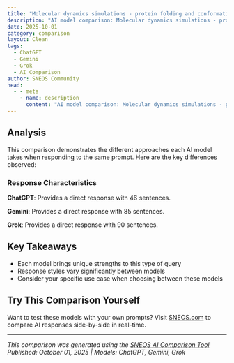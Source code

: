 ```yaml
---
title: "Molecular dynamics simulations - protein folding and conformational changes"
description: "AI model comparison: Molecular dynamics simulations - protein folding and conformational changes..."
date: 2025-10-01
category: comparison
layout: Clean
tags:
  - ChatGPT
  - Gemini
  - Grok
  - AI Comparison
author: SNEOS Community
head:
  - - meta
    - name: description
      content: "AI model comparison: Molecular dynamics simulations - protein folding and conformational changes..."
---
```


<ChatComparison
  title="Molecular dynamics simulations - protein folding and conformational changes"
  prompt="Molecular dynamics simulations - protein folding and conformational changes"
  :responses='{
    "ChatGPT": "Molecular dynamics (MD) simulations are a powerful computational technique used to study the physical movements of atoms and molecules over time. When applied to proteins, MD simulations provide detailed insights into protein folding mechanisms and conformational changes, which are critical for understanding protein function, stability, and interactions.\n\n### Protein Folding and Conformational Changes: Overview\n- **Protein folding** is the process by which a linear chain of amino acids attains its biologically active three-dimensional structure.\n- **Conformational changes** refer to the transitions between different structural states of a protein, often triggered by ligand binding, environmental changes, or post-translational modifications.\n- Understanding these processes helps in drug design, enzyme engineering, and interpreting disease-related protein misfolding.\n\n---\n\n### Molecular Dynamics Simulations in Protein Folding and Conformational Changes\n\n#### 1. **Principles of MD Simulations**\n- MD simulates the time evolution of a molecular system by numerically solving Newton\u2019s equations of motion.\n- Atoms are treated as classical particles with defined positions, velocities, and forces calculated using a **force field** (e.g., AMBER, CHARMM).\n- The trajectory generated by integration provides atomic coordinates at each timestep, typically on the order of femtoseconds (10\u207B\u00B9\u2075 s).\n\n#### 2. **Simulation Workflow**\n- **Preparation:** Starting structure from X-ray crystallography, NMR, or homology models.\n- **Solvation:** Protein is placed in a water box or membrane environment to mimic physiological conditions.\n- **Energy Minimization:** Removes steric clashes.\n- **Equilibration:** Gradually adjusts temperature and pressure.\n- **Production Run:** Collects data on protein dynamics over nanoseconds to microseconds (and longer with specialized techniques).\n\n#### 3. **Studying Protein Folding**\n- MD can simulate folding pathways from unfolded or partially folded states.\n- **Challenges:** Folding occurs on microseconds to milliseconds or longer, requiring enhanced sampling methods.\n- Enhanced techniques include:\n  - **Replica Exchange MD (REMD):** Multiple simulations at different temperatures exchange conformations to overcome energy barriers.\n  - **Metadynamics:** Adds biasing potentials to accelerate rare event sampling.\n  - **Markov State Models (MSMs):** Combine multiple short simulations to model long timescale dynamics.\n- Folding funnels, intermediate states, and transition states can be characterized from the simulations.\n\n#### 4. **Studying Conformational Changes**\n- MD captures intrinsic protein flexibility and conformational shifts that impact function.\n- Examples include:\n  - Domain motions (e.g., open/closed conformations)\n  - Loop movements\n  - Allosteric transitions\n- Free energy landscapes can be mapped to identify stable conformations and transition pathways.\n- Ligand binding/unbinding and induced fit mechanisms can be investigated.\n  \n#### 5. **Analysis of MD Data**\n- Root Mean Square Deviation (RMSD) and Root Mean Square Fluctuation (RMSF) assess structural changes and flexibility.\n- Principal Component Analysis (PCA) reveals dominant motions.\n- Hydrogen bond analysis, secondary structure content, and distance measures track folding progression.\n- Free energy calculations provide thermodynamic perspectives.\n\n---\n\n### Practical Considerations\n\n- **Computational Cost:** Folding simulations require substantial computational resources; access to GPUs and supercomputers is beneficial.\n- **Force Field Accuracy:** Choice of force field and water model influences results.\n- **Simulation Length:** Protein dynamics span multiple timescales; long simulations or enhanced sampling are often needed.\n- **Validation:** Comparing simulation outcomes with experimental data (e.g., NMR, FRET, hydrogen-deuterium exchange) is important for reliability.\n\n---\n\n### Summary\nMolecular dynamics simulations allow researchers to observe and characterize the dynamic process of protein folding and conformational changes in atomic detail. Through the integration of advanced sampling techniques and detailed analysis, MD is an essential tool in structural biology and biophysics to uncover mechanisms underlying protein function and misfolding diseases.\n\n---\n\nIf you want, I can help you with specific resources, software recommendations (e.g., GROMACS, AMBER, NAMD), or examples of MD studies on protein folding and conformational changes!",
    "Gemini": "## Molecular Dynamics Simulations for Protein Folding and Conformational Changes\n\nMolecular dynamics (MD) simulations are a powerful computational technique used to study the time-dependent behavior of molecular systems, including proteins. They are particularly valuable for investigating protein folding, conformational changes, and the dynamics of biomolecular interactions. Here\u0027s a breakdown of how MD simulations are applied in this context:\n\n**1. Fundamentals of MD Simulations:**\n\n* **The Basic Idea:** MD simulates the motion of atoms in a molecule or system of molecules over time by solving Newton\u0027s equations of motion:  **F = ma**.  The forces acting on each atom are calculated using a force field, which is a set of potential energy functions.\n* **Force Fields:** Force fields are essential for MD simulations. They describe the potential energy of the system as a function of atomic positions. They typically include terms for:\n    * **Bonded interactions:** bond stretching, angle bending, torsional rotation (dihedrals).\n    * **Non-bonded interactions:** van der Waals (Lennard-Jones) interactions, electrostatic interactions (Coulomb\u0027s law).\n    * **Common Force Fields:** AMBER, CHARMM, GROMOS, OPLS.  Each has strengths and weaknesses, and the choice depends on the system and the research question.\n* **Integration Algorithm:**  Newton\u0027s equations are solved numerically using integration algorithms (e.g., Verlet, Leapfrog).  These algorithms discretize time into small time steps (typically on the order of femtoseconds) and update the positions and velocities of the atoms at each step.\n* **Simulation Box and Boundary Conditions:**  The system is typically simulated in a defined simulation box with periodic boundary conditions.  This minimizes surface effects and allows the simulation to represent a bulk system.\n* **Ensemble Control:**  MD simulations can be performed under different thermodynamic conditions (e.g., constant temperature, constant pressure, constant volume).  Thermostats (e.g., Berendsen, Nos\u00E9-Hoover) and barostats (e.g., Berendsen, Parrinello-Rahman) are used to maintain the desired temperature and pressure.\n\n**2. Applications to Protein Folding and Conformational Changes:**\n\nMD simulations are instrumental in understanding various aspects of protein folding and conformational changes:\n\n* **De Novo Protein Folding:**\n    * Simulating the folding of a protein from a denatured state to its native state.  This is a computationally challenging task due to the complexity of the folding process and the long timescales involved.\n    * Simplified protein models (e.g., coarse-grained models) are often used to accelerate simulations and explore the folding landscape.\n    * Identifying key intermediates and pathways in the folding process.\n* **Conformational Sampling:**\n    * Exploring the conformational space of a protein to identify different conformations and their relative stabilities.\n    * Understanding the dynamics of loops and flexible regions of the protein.\n    * Predicting the effects of mutations on protein structure and dynamics.\n* **Protein-Ligand Interactions:**\n    * Studying the binding of ligands (e.g., drugs, inhibitors) to proteins.\n    * Identifying binding sites and characterizing the interactions between the protein and the ligand.\n    * Evaluating the binding affinity and kinetics of protein-ligand complexes.\n* **Protein-Protein Interactions:**\n    * Investigating the formation and stability of protein complexes.\n    * Understanding the role of specific residues in protein-protein recognition and binding.\n    * Modeling the dynamics of protein interfaces.\n* **Allosteric Regulation:**\n    * Simulating the conformational changes that occur in proteins upon binding of a regulatory molecule.\n    * Understanding how these changes affect the protein\u0027s activity.\n    * Identifying key residues involved in allosteric signaling.\n* **Effect of the Environment:**\n    * Understanding how solvent (e.g., water, ions) affects protein folding and dynamics.\n    * Studying the role of membranes in the folding and function of membrane proteins.\n    * Investigating the effects of crowding and other environmental factors on protein behavior.\n\n**3. Challenges and Considerations:**\n\n* **Computational Cost:** Simulating protein folding and conformational changes can be computationally expensive, especially for large proteins and long simulation times.  High-performance computing (HPC) resources are often required.\n* **Force Field Accuracy:** The accuracy of the simulation depends on the accuracy of the force field.  Developing and validating force fields is an ongoing area of research.  Different force fields may produce different results.\n* **Sampling Problem:**  Proteins have a vast conformational space, and it can be difficult to sample all relevant conformations in a reasonable amount of time.  Enhanced sampling methods (e.g., umbrella sampling, metadynamics, replica exchange MD) are used to overcome this limitation.\n* **Validation:**  It\u0027s crucial to validate the results of MD simulations by comparing them to experimental data (e.g., X-ray crystallography, NMR spectroscopy, cryo-EM).\n\n**4. Enhanced Sampling Methods:**\n\nBecause the timescales of many protein folding and conformational change events are much longer than what can be realistically simulated with standard MD, specialized techniques have been developed. These are collectively known as \u0022enhanced sampling\u0022 methods:\n\n* **Umbrella Sampling:**  Adds biasing potentials to force the simulation to explore specific regions of conformational space.  Multiple simulations are run with different biases, and the results are combined to obtain an unbiased estimate of the free energy landscape.\n* **Metadynamics:** Gradually adds repulsive potentials to the simulation landscape in regions that have already been visited.  This encourages the system to explore new regions and eventually escape local minima.\n* **Replica Exchange MD (REMD):**  Runs multiple simulations at different temperatures.  At regular intervals, the configurations of simulations at neighboring temperatures are exchanged.  This allows the simulations to overcome energy barriers and explore different conformations more efficiently.\n* **Accelerated Molecular Dynamics (aMD):**  Reduces the height of energy barriers in the potential energy surface, allowing the simulation to explore different conformations more quickly.\n* **Markov State Models (MSMs):**  Constructs a network of discrete states from the MD trajectory.  The transitions between states are modeled as a Markov process, allowing for the calculation of long-timescale properties.\n\n**5. Software Packages for MD Simulations:**\n\n* **NAMD:**  Parallel, scalable, and freely available.\n* **GROMACS:**  Widely used, fast, and efficient.\n* **CHARMM:**  Historically focused on biomolecular simulations, with a strong emphasis on force field development.\n* **AMBER:**  Another popular package for biomolecular simulations.\n* **OpenMM:**  Designed for flexibility and extensibility, with a focus on GPU acceleration.\n\n**In Conclusion:**\n\nMD simulations are a powerful tool for studying protein folding and conformational changes, providing insights into the dynamics, energetics, and mechanisms underlying these processes. While challenges remain, ongoing advancements in computational power, force field development, and enhanced sampling methods are continually expanding the scope and accuracy of MD simulations in the field of protein science. They are essential for understanding protein function, designing new drugs, and engineering proteins with novel properties.\n",
    "Grok": "Molecular dynamics (MD) simulations are a powerful computational tool used to study the physical movements of atoms and molecules over time. In the context of protein folding and conformational changes, MD simulations provide detailed insights into the dynamic behavior of proteins at an atomic level, helping researchers understand biological processes such as protein stability, function, and interactions. Below is an overview of how MD simulations are applied to study protein folding and conformational changes:\n\n---\n\n### **1. Protein Folding in Molecular Dynamics Simulations**\nProtein folding is the process by which a polypeptide chain adopts its functional three-dimensional structure. MD simulations help in understanding the folding pathways, intermediates, and energy landscapes involved.\n\n#### **Key Aspects of Protein Folding Studies Using MD:**\n- **Timescale and Sampling:** Protein folding occurs on timescales ranging from microseconds to seconds, which can be challenging for traditional MD simulations (usually limited to nanoseconds to microseconds). Enhanced sampling techniques are often used to overcome this limitation:\n  - **Replica Exchange Molecular Dynamics (REMD):** Simulates multiple copies of the system at different temperatures to explore a broader conformational space.\n  - **Accelerated MD (aMD):** Modifies the energy landscape to speed up conformational transitions.\n  - **Umbrella Sampling and Steered MD:** Used to calculate free energy profiles along a reaction coordinate (e.g., folding/unfolding).\n- **Force Fields:** Accurate force fields (e.g., AMBER, CHARMM, GROMOS) are critical for modeling protein interactions, including bonded (bonds, angles, dihedrals) and non-bonded (van der Waals, electrostatic) forces.\n- **Starting Structures:** Simulations often start from an unfolded or partially folded state (e.g., a random coil) to observe the folding process, or from a known folded structure to study unfolding under denaturing conditions (e.g., high temperature or chemical denaturants).\n- **Analysis of Folding Pathways:** MD trajectories can reveal intermediate states, misfolded structures, and the sequence of events leading to the native state. Metrics like the root mean square deviation (RMSD), radius of gyration (Rg), and secondary structure content are often analyzed.\n- **Energy Landscape:** MD simulations help map the free energy landscape of folding, identifying energy barriers and metastable states (e.g., using principal component analysis or clustering of conformational states).\n\n#### **Challenges in Folding Simulations:**\n- **Timescale Limitations:** Even with enhanced sampling, capturing slow folding events remains difficult.\n- **Force Field Accuracy:** Inaccuracies in force fields can lead to incorrect folding pathways or biased conformations.\n- **System Size:** Including solvent explicitly (e.g., water molecules) increases computational cost, though implicit solvent models can reduce this burden at the cost of accuracy.\n\n#### **Applications:**\n- Understanding the folding of small proteins (e.g., villin headpiece, tryptophan cage) where folding occurs on accessible timescales.\n- Investigating diseases caused by misfolding, such as Alzheimer\u2019s (amyloid-beta aggregation) or prion diseases.\n\n---\n\n### **2. Conformational Changes in Molecular Dynamics Simulations**\nProteins often undergo conformational changes to perform their biological functions, such as enzyme catalysis, signal transduction, or ligand binding. MD simulations provide a way to study these transitions at atomic resolution.\n\n#### **Key Aspects of Conformational Change Studies Using MD:**\n- **Timescale of Transitions:** Conformational changes can range from fast (picoseconds to nanoseconds for side-chain rotations) to slow (microseconds to milliseconds for large domain movements). Enhanced sampling methods (like REMD or aMD) are often used for slower transitions.\n- **Triggering Conformational Changes:** MD simulations can model external factors that induce conformational changes, such as:\n  - Ligand binding/unbinding.\n  - pH changes or ionic strength variations (modeled via changes in protonation states or salt concentration).\n  - Mechanical forces (e.g., using steered MD to mimic force-induced conformational changes).\n- **Reaction Coordinates:** To quantify conformational changes, specific reaction coordinates are defined, such as interatomic distances, dihedral angles, or collective variables (e.g., using tools like PLUMED for metadynamics).\n- **Free Energy Calculations:** Techniques like umbrella sampling, metadynamics, or adaptive biasing force (ABF) are used to compute the free energy differences between conformational states and identify transition pathways.\n- **Analysis Tools:** Conformational changes are analyzed using metrics like RMSD, RMSF (root mean square fluctuation) to measure flexibility, and clustering to identify distinct conformational states in the trajectory.\n\n#### **Challenges in Conformational Change Simulations:**\n- **Rare Events:** Many biologically relevant conformational changes are rare events on the simulation timescale, requiring enhanced sampling or coarse-grained models.\n- **System Complexity:** Proteins often function in complex environments (e.g., membranes, crowded cellular conditions), which are computationally expensive to model.\n- **Validation:** Experimental data (e.g., from NMR, X-ray crystallography, or cryo-EM) are often needed to validate simulation results, as simulations may predict non-physiological states.\n\n#### **Applications:**\n- **Enzyme Mechanisms:** Simulating active site conformational changes during substrate binding and catalysis (e.g., loop opening/closing).\n- **Receptor Activation:** Studying conformational shifts in G-protein-coupled receptors (GPCRs) upon ligand binding.\n- **Allostery:** Investigating how conformational changes propagate through a protein in response to distant perturbations.\n- **Membrane Proteins:** Modeling conformational dynamics in ion channels or transporters during gating or translocation events.\n\n---\n\n### **3. Tools and Software for MD Simulations**\nSeveral software packages are widely used for MD simulations of proteins:\n- **GROMACS:** Fast, free, and widely used for protein simulations.\n- **AMBER:** Known for its accurate force fields and tools for free energy calculations.\n- **NAMD:** Highly scalable for large systems, often used with CHARMM force fields.\n- **LAMMPS:** Versatile for both biomolecular and materials simulations.\n- **CHARMM:** Combines simulation capabilities with force field development.\n- **Visualization and Analysis Tools:** VMD, PyMOL, and Chimera are commonly used to visualize trajectories and analyze structural changes.\n\n---\n\n### **4. Integration with Experimental Data**\nMD simulations are often complemented by experimental techniques to provide a more complete picture of protein dynamics:\n- **X-ray Crystallography and Cryo-EM:** Provide static structures to initialize simulations or validate conformational states.\n- **NMR Spectroscopy:** Offers dynamic information (e.g., relaxation times, NOEs) to compare with simulation-derived dynamics.\n- **Spectroscopy (e.g., FRET, IR):** Provides data on conformational changes or folding kinetics to benchmarks simulations.\n- **Mutational Studies:** MD can explain how mutations affect folding or conformational stability by comparing wild-type and mutant simulations.\n\n---\n\n### **5. Future Directions and Advances**\n- **Machine Learning and AI:** Machine learning is being integrated into MD simulations to predict conformational states, improve force fields, and guide sampling of rare events.\n- **Coarse-Grained Models:** These reduce computational cost by simplifying the representation of proteins (e.g., grouping atoms into beads), allowing longer timescales to be explored.\n- **Quantum Mechanics/Molecular Mechanics (QM/MM):** Combines quantum mechanics for critical regions (e.g., active sites) with classical MD for the rest of the system, enhancing accuracy for conformational changes during catalysis.\n- **Exascale Computing:** Advances in high-performance computing enable longer simulations and larger systems, pushing the boundaries of what can be studied.\n\n---\n\n### **Conclusion**\nMolecular dynamics simulations are a cornerstone of computational biophysics for studying protein folding and conformational changes. They provide a detailed, time-resolved view of protein dynamics that complements experimental data. While challenges like timescale limitations and force field accuracy persist, ongoing advancements in algorithms, hardware, and hybrid approaches are continually improving the scope and reliability of MD simulations. By integrating MD with experimental techniques, researchers can gain deeper insights into the mechanisms underlying protein function and dysfunction in disease."
  }'
  published-date="10:56"
/>

## Analysis

This comparison demonstrates the different approaches each AI model takes when responding to the same prompt. Here are the key differences observed:

### Response Characteristics

**ChatGPT**: Provides a direct response with 46 sentences. 

**Gemini**: Provides a direct response with 85 sentences. 

**Grok**: Provides a direct response with 90 sentences. 

## Key Takeaways

- Each model brings unique strengths to this type of query
- Response styles vary significantly between models
- Consider your specific use case when choosing between these models

## Try This Comparison Yourself

Want to test these models with your own prompts? Visit [SNEOS.com](https://sneos.com) to compare AI responses side-by-side in real-time.

---

*This comparison was generated using the [SNEOS AI Comparison Tool](https://sneos.com)*
*Published: October 01, 2025 | Models: ChatGPT, Gemini, Grok*
